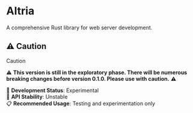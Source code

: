 # Altria

A comprehensive Rust library for web server development.

## ⚠️ Caution

> [!CAUTION]
> ⚠️ **This version is still in the exploratory phase. There will be numerous breaking changes before version 0.1.0. Please use with caution.** ⚠️

🚧 **Development Status**: Experimental  
🔄 **API Stability**: Unstable  
📋 **Recommended Usage**: Testing and experimentation only
